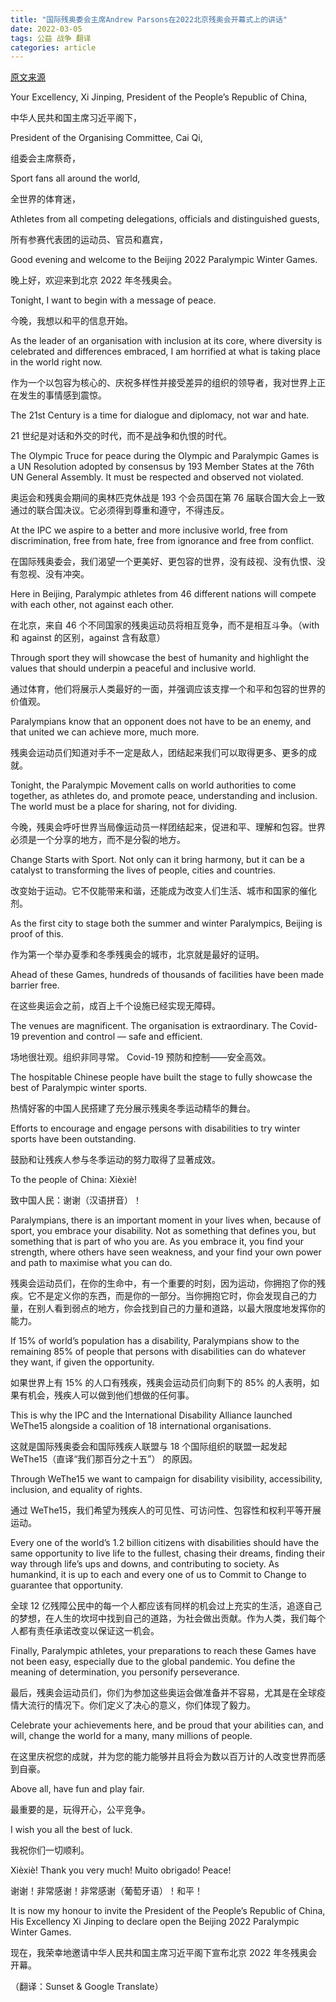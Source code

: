 ```yaml
---
title: "国际残奥委会主席Andrew Parsons在2022北京残奥会开幕式上的讲话"
date: 2022-03-05
tags: 公益 战争 翻译
categories: article
---
```


[原文来源](https://www.paralympic.org/feature/ipc-president-andrew-parsons-beijing-2022-opening-ceremony-speech)

Your Excellency, Xi Jinping, President of the People’s Republic of China,

中华人民共和国主席习近平阁下，

President of the Organising Committee, Cai Qi,

组委会主席蔡奇，

Sport fans all around the world,

全世界的体育迷，

Athletes from all competing delegations, officials and distinguished guests,

所有参赛代表团的运动员、官员和嘉宾，

Good evening and welcome to the Beijing 2022 Paralympic Winter Games.

晚上好，欢迎来到北京 2022 年冬残奥会。

Tonight, I want to begin with a message of peace.

今晚，我想以和平的信息开始。

As the leader of an organisation with inclusion at its core, where diversity is celebrated and differences embraced, I am horrified at what is taking place in the world right now.

作为一个以包容为核心的、庆祝多样性并接受差异的组织的领导者，我对世界上正在发生的事情感到震惊。

The 21st Century is a time for dialogue and diplomacy, not war and hate.

21 世纪是对话和外交的时代，而不是战争和仇恨的时代。

The Olympic Truce for peace during the Olympic and Paralympic Games is a UN Resolution adopted by consensus by 193 Member States at the 76th UN General Assembly. It must be respected and observed not violated.

奥运会和残奥会期间的奥林匹克休战是 193 个会员国在第 76 届联合国大会上一致通过的联合国决议。它必须得到尊重和遵守，不得违反。

At the IPC we aspire to a better and more inclusive world, free from discrimination, free from hate, free from ignorance and free from conflict.

在国际残奥委会，我们渴望一个更美好、更包容的世界，没有歧视、没有仇恨、没有忽视、没有冲突。

Here in Beijing, Paralympic athletes from 46 different nations will compete with each other, not against each other.

在北京，来自 46 个不同国家的残奥运动员将相互竞争，而不是相互斗争。（with 和 against 的区别，against 含有敌意）

Through sport they will showcase the best of humanity and highlight the values that should underpin a peaceful and inclusive world.

通过体育，他们将展示人类最好的一面，并强调应该支撑一个和平和包容的世界的价值观。

Paralympians know that an opponent does not have to be an enemy, and that united we can achieve more, much more.

残奥会运动员们知道对手不一定是敌人，团结起来我们可以取得更多、更多的成就。

Tonight, the Paralympic Movement calls on world authorities to come together, as athletes do, and promote peace, understanding and inclusion. The world must be a place for sharing, not for dividing.

今晚，残奥会呼吁世界当局像运动员一样团结起来，促进和平、理解和包容。世界必须是一个分享的地方，而不是分裂的地方。

Change Starts with Sport. Not only can it bring harmony, but it can be a catalyst to transforming the lives of people, cities and countries.

改变始于运动。它不仅能带来和谐，还能成为改变人们生活、城市和国家的催化剂。

As the first city to stage both the summer and winter Paralympics, Beijing is proof of this.

作为第一个举办夏季和冬季残奥会的城市，北京就是最好的证明。

Ahead of these Games, hundreds of thousands of facilities have been made barrier free.

在这些奥运会之前，成百上千个设施已经实现无障碍。

The venues are magnificent. The organisation is extraordinary. The Covid-19 prevention and control — safe and efficient.

场地很壮观。组织非同寻常。 Covid-19 预防和控制——安全高效。

The hospitable Chinese people have built the stage to fully showcase the best of Paralympic winter sports.

热情好客的中国人民搭建了充分展示残奥冬季运动精华的舞台。

Efforts to encourage and engage persons with disabilities to try winter sports have been outstanding.

鼓励和让残疾人参与冬季运动的努力取得了显著成效。

To the people of China: Xièxiè!

致中国人民：谢谢（汉语拼音）！

Paralympians, there is an important moment in your lives when, because of sport, you embrace your disability. Not as something that defines you, but something that is part of who you are. As you embrace it, you find your strength, where others have seen weakness, and your find your own power and path to maximise what you can do.

残奥会运动员们，在你的生命中，有一个重要的时刻，因为运动，你拥抱了你的残疾。它不是定义你的东西，而是你的一部分。当你拥抱它时，你会发现自己的力量，在别人看到弱点的地方，你会找到自己的力量和道路，以最大限度地发挥你的能力。

If 15% of world’s population has a disability, Paralympians show to the remaining 85% of people that persons with disabilities can do whatever they want, if given the opportunity.

如果世界上有 15% 的人口有残疾，残奥会运动员们向剩下的 85% 的人表明，如果有机会，残疾人可以做到他们想做的任何事。

This is why the IPC and the International Disability Alliance launched WeThe15 alongside a coalition of 18 international organisations.

这就是国际残奥委会和国际残疾人联盟与 18 个国际组织的联盟一起发起 WeThe15（直译“我们那百分之十五”） 的原因。

Through WeThe15 we want to campaign for disability visibility, accessibility, inclusion, and equality of rights.

通过 WeThe15，我们希望为残疾人的可见性、可访问性、包容性和权利平等开展运动。

Every one of the world’s 1.2 billion citizens with disabilities should have the same opportunity to live life to the fullest, chasing their dreams, finding their way through life’s ups and downs, and contributing to society. As humankind, it is up to each and every one of us to Commit to Change to guarantee that opportunity.

全球 12 亿残障公民中的每一个人都应该有同样的机会过上充实的生活，追逐自己的梦想，在人生的坎坷中找到自己的道路，为社会做出贡献。作为人类，我们每个人都有责任承诺改变以保证这一机会。

Finally, Paralympic athletes, your preparations to reach these Games have not been easy, especially due to the global pandemic. You define the meaning of determination, you personify perseverance.

最后，残奥会运动员们，你们为参加这些奥运会做准备并不容易，尤其是在全球疫情大流行的情况下。你们定义了决心的意义，你们体现了毅力。

Celebrate your achievements here, and be proud that your abilities can, and will, change the world for a many, many millions of people.

在这里庆祝您的成就，并为您的能力能够并且将会为数以百万计的人改变世界而感到自豪。

Above all, have fun and play fair.

最重要的是，玩得开心，公平竞争。

I wish you all the best of luck.

我祝你们一切顺利。

Xièxiè! Thank you very much! Muito obrigado! Peace!

谢谢！非常感谢！非常感谢（葡萄牙语）！和平！

It is now my honour to invite the President of the People’s Republic of China, His Excellency Xi Jinping to declare open the Beijing 2022 Paralympic Winter Games.

现在，我荣幸地邀请中华人民共和国主席习近平阁下宣布北京 2022 年冬残奥会开幕。

（翻译：Sunset & Google Translate）
